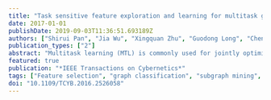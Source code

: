 ```yaml
---
title: "Task sensitive feature exploration and learning for multitask graph classification"
date: 2017-01-01
publishDate: 2019-09-03T11:36:51.693189Z
authors: ["Shirui Pan", "Jia Wu", "Xingquan Zhu", "Guodong Long", "Chengqi Zhang"]
publication_types: ["2"]
abstract: "Multitask learning (MTL) is commonly used for jointly optimizing multiple learning tasks. To date, all existing MTL methods have been designed for tasks with feature-vector represented instances, but cannot be applied to structure data, such as graphs. More importantly, when carrying out MTL, existing methods mainly focus on exploring overall commonality or disparity between tasks for learning, but cannot explicitly capture task relationships in the feature space, so they are unable to answer important questions, such as what exactly is shared between tasks and what is the uniqueness of one task differing from others? In this paper, we formulate a new multitask graph learning problem, and propose a task sensitive feature exploration and learning algorithm for multitask graph classification. Because graphs do not have features available, we advocate a task sensitive feature exploration and learning paradigm to jointly discover discriminative subgraph features across different tasks. In addition, a feature learning process is carried out to categorize each subgraph feature into one of three categories: 1) common feature; 2) task auxiliary feature; and 3) task specific feature, indicating whether the feature is shared by all tasks, by a subset of tasks, or by only one specific task, respectively. The feature learning and the multiple task learning are iteratively optimized to form a multitask graph classification model with a global optimization goal. Experiments on real-world functional brain analysis and chemical compound categorization demonstrate the algorithm's performance. Results confirm that our method can be used to explicitly capture task correlations and uniqueness in the feature space, and explicitly answer what are shared between tasks and what is the uniqueness of a specific task."
featured: true
publication: "*IEEE Transactions on Cybernetics*"
tags: ["Feature selection", "graph classification", "subgraph mining", "multitask learning (MTL)", "supervised learning"]
doi: "10.1109/TCYB.2016.2526058"
---
```


